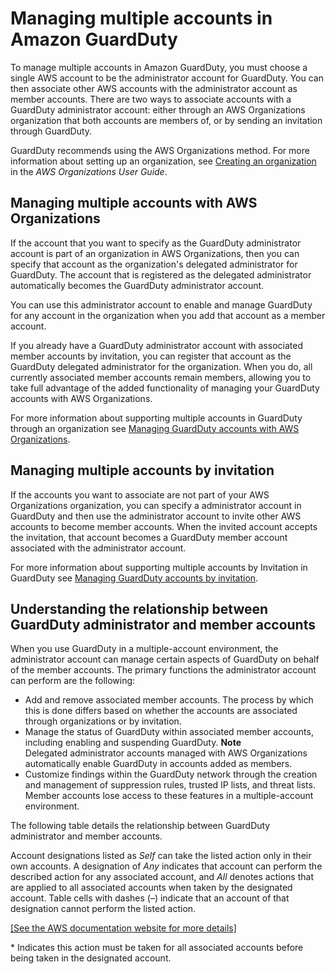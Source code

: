 # Managing multiple accounts in Amazon GuardDuty<a name="guardduty_accounts"></a>

To manage multiple accounts in Amazon GuardDuty, you must choose a single AWS account to be the administrator account for GuardDuty\. You can then associate other AWS accounts with the administrator account as member accounts\. There are two ways to associate accounts with a GuardDuty administrator account: either through an AWS Organizations organization that both accounts are members of, or by sending an invitation through GuardDuty\.

GuardDuty recommends using the AWS Organizations method\. For more information about setting up an organization, see [Creating an organization](https://docs.aws.amazon.com/organizations/latest/userguide/orgs_manage_create.html) in the *AWS Organizations User Guide*\. 

## Managing multiple accounts with AWS Organizations<a name="organization_method"></a>

If the account that you want to specify as the GuardDuty administrator account is part of an organization in AWS Organizations, then you can specify that account as the organization's delegated administrator for GuardDuty\. The account that is registered as the delegated administrator automatically becomes the GuardDuty administrator account\. 

You can use this administrator account to enable and manage GuardDuty for any account in the organization when you add that account as a member account\.

If you already have a GuardDuty administrator account with associated member accounts by invitation, you can register that account as the GuardDuty delegated administrator for the organization\. When you do, all currently associated member accounts remain members, allowing you to take full advantage of the added functionality of managing your GuardDuty accounts with AWS Organizations\.

 For more information about supporting multiple accounts in GuardDuty through an organization see [Managing GuardDuty accounts with AWS Organizations](guardduty_organizations.md)\. 

## Managing multiple accounts by invitation<a name="invitation_method"></a>

If the accounts you want to associate are not part of your AWS Organizations organization, you can specify a administrator account in GuardDuty and then use the administrator account to invite other AWS accounts to become member accounts\. When the invited account accepts the invitation, that account becomes a GuardDuty member account associated with the administrator account\. 

For more information about supporting multiple accounts by Invitation in GuardDuty see [Managing GuardDuty accounts by invitation](guardduty_invitations.md)\. 

## Understanding the relationship between GuardDuty administrator and member accounts<a name="master_member_relationships"></a>

When you use GuardDuty in a multiple\-account environment, the administrator account can manage certain aspects of GuardDuty on behalf of the member accounts\. The primary functions the administrator account can perform are the following:
+ Add and remove associated member accounts\. The process by which this is done differs based on whether the accounts are associated through organizations or by invitation\.
+ Manage the status of GuardDuty within associated member accounts, including enabling and suspending GuardDuty\.
**Note**  
Delegated administrator accounts managed with AWS Organizations automatically enable GuardDuty in accounts added as members\.
+ Customize findings within the GuardDuty network through the creation and management of suppression rules, trusted IP lists, and threat lists\. Member accounts lose access to these features in a multiple\-account environment\.

The following table details the relationship between GuardDuty administrator and member accounts\.

Account designations listed as *Self* can take the listed action only in their own accounts\. A designation of *Any* indicates that account can perform the described action for any associated account, and *All* denotes actions that are applied to all associated accounts when taken by the designated account\. Table cells with dashes \(–\) indicate that an account of that designation cannot perform the listed action\.

[\[See the AWS documentation website for more details\]](http://docs.aws.amazon.com/guardduty/latest/ug/guardduty_accounts.html)

\* Indicates this action must be taken for all associated accounts before being taken in the designated account\.